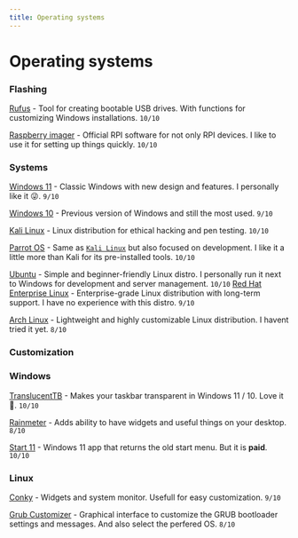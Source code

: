 ```yaml
---
title: Operating systems
---
```


# Operating systems

### Flashing
[Rufus](https://rufus.ie/) - Tool for creating bootable USB drives. With functions for customizing Windows installations. ```10/10```
<br>

[Raspberry imager](https://www.raspberrypi.org/software/) - Official RPI software for not only RPI devices. I like to use it for setting up things quickly. ```10/10```

### Systems
[Windows 11](https://www.microsoft.com/en-us/windows/windows-11) - Classic Windows with new design and features. I personally like it 😜. ```9/10```
<br>

[Windows 10](https://www.microsoft.com/en-us/windows/windows-10) - Previous version of Windows and still the most used. ```9/10```
<br>

[Kali Linux](https://www.kali.org/) - Linux distribution for ethical hacking and pen testing. ```10/10```
<br>

[Parrot OS](https://parrotsec.org/) - Same as [`Kali Linux`](#systems) but also focused on development. I like it a little more than Kali for its pre-installed tools. ```10/10```
<br>

[Ubuntu](https://ubuntu.com/) - Simple and beginner-friendly Linux distro. I personally run it next to Windows for development and server management. ```10/10```
[Red Hat Enterprise Linux](https://www.redhat.com/en/technologies/linux-platforms/enterprise-linux) - Enterprise-grade Linux distribution with long-term support. I have no experience with this distro. ```9/10```
<br>

[Arch Linux](https://archlinux.org/) - Lightweight and highly customizable Linux distribution. I havent tried it yet. ```8/10```

### Customization

### Windows
[TranslucentTB](https://github.com/TranslucentTB/TranslucentTB) - Makes your taskbar transparent in Windows 11 / 10. Love it 💖. ```10/10```
<br>

[Rainmeter](https://www.rainmeter.net/) - Adds ability to have widgets and useful things on your desktop. ```8/10```
<br>

[Start 11](https://www.startallback.com/) - Windows 11 app that returns the old start menu. But it is **paid**.  ```10/10```

### Linux
[Conky](https://github.com/brndnmtthws/conky) - Widgets and system monitor. Usefull for easy customization. ```9/10```
<br>

[Grub Customizer](https://launchpad.net/grub-customizer) - Graphical interface to customize the GRUB bootloader settings and messages. And also select the perfered OS. ```8/10```
<br>